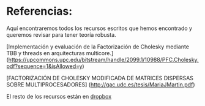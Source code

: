 # Referencias:

Aquí encontraremos todos los recursos escritos que hemos encontrado y queremos revisar para tener teoría robusta.

[Implementación y evaluación de la
Factorización de Cholesky mediante TBB y
threads en arquitecturas multicore.] (https://upcommons.upc.edu/bitstream/handle/2099.1/10988/PFC.Cholesky.pdf?sequence=1&isAllowed=y)

[FACTORIZACIÓN DE CHOLESKY
MODIFICADA DE MATRICES
DISPERSAS SOBRE
MULTIPROCESADORES] (http://gac.udc.es/tesis/MariaJMartin.pdf)

El resto de los recursos están en [dropbox](https://www.dropbox.com/home/Cholesky-Theory)
